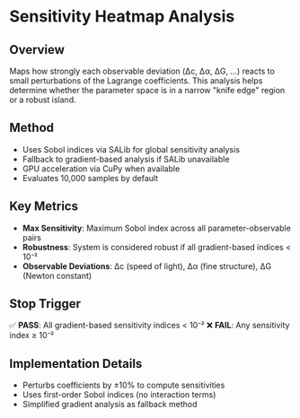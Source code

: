 # Sensitivity Heatmap Analysis

## Overview
Maps how strongly each observable deviation (Δc, Δα, ΔG, ...) reacts to small perturbations of the Lagrange coefficients. This analysis helps determine whether the parameter space is in a narrow "knife edge" region or a robust island.

## Method
- Uses Sobol indices via SALib for global sensitivity analysis
- Fallback to gradient-based analysis if SALib unavailable
- GPU acceleration via CuPy when available
- Evaluates 10,000 samples by default

## Key Metrics
- **Max Sensitivity**: Maximum Sobol index across all parameter-observable pairs
- **Robustness**: System is considered robust if all gradient-based indices < 10⁻²
- **Observable Deviations**: Δc (speed of light), Δα (fine structure), ΔG (Newton constant)

## Stop Trigger
✅ **PASS**: All gradient-based sensitivity indices < 10⁻²
❌ **FAIL**: Any sensitivity index ≥ 10⁻²

## Implementation Details
- Perturbs coefficients by ±10% to compute sensitivities
- Uses first-order Sobol indices (no interaction terms)
- Simplified gradient analysis as fallback method 